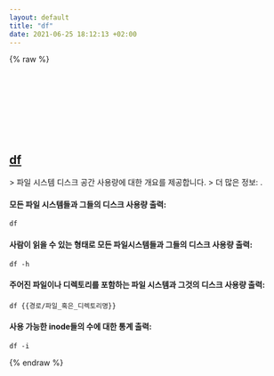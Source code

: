 ```yaml
---
layout: default
title: "df"
date: 2021-06-25 18:12:13 +02:00
---
```

{% raw %}
<h2 id="df">
  <a href="/ko/common/df.html">df</a> <a href="#df"><svg class="icon">
    <use href="/assets/images/unicode_sprite.svg#link" />
  </svg></a>
</h2>
> 파일 시스템 디스크 공간 사용량에 대한 개요를 제공합니다.
> 더 많은 정보: <https://www.gnu.org/software/coreutils/df>.

#### 모든 파일 시스템들과 그들의 디스크 사용량 출력:
```shell
df
```
#### 사람이 읽을 수 있는 형태로 모든 파일시스템들과 그들의 디스크 사용량 출력:
```shell
df -h
```
#### 주어진 파일이나 디렉토리를 포함하는 파일 시스템과 그것의 디스크 사용량 출력:
```shell
df {{경로/파일_혹은_디렉토리명}}
```
#### 사용 가능한 inode들의 수에 대한 통계 출력:
```shell
df -i
```
{% endraw %}
